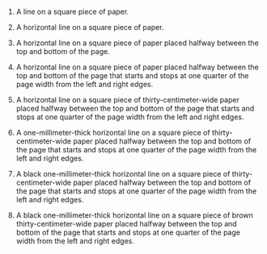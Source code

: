 1. A line on a square piece of paper.

2. A horizontal line on a square piece of paper.

3. A horizontal line on a square piece of paper placed halfway between the top and bottom of the page.

4. A horizontal line on a square piece of paper placed halfway between the top and bottom of the page that starts and stops at one quarter of the page width from the left and right edges.

5. A horizontal line on a square piece of thirty-centimeter-wide paper placed halfway between the top and bottom of the page that starts and stops at one quarter of the page width from the left and right edges.

6. A one-millimeter-thick horizontal line on a square piece of thirty-centimeter-wide paper placed halfway between the top and bottom of the page that starts and stops at one quarter of the page width from the left and right edges.

7. A black one-millimeter-thick horizontal line on a square piece of thirty-centimeter-wide paper placed halfway between the top and bottom of the page that starts and stops at one quarter of the page width from the left and right edges.

8. A black one-millimeter-thick horizontal line on a square piece of brown thirty-centimeter-wide paper placed halfway between the top and bottom of the page that starts and stops at one quarter of the page width from the left and right edges.
